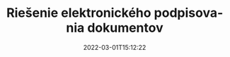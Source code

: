 ---
############################# Static ############################
layout: "product"
date: 2022-03-01T15:12:22
draft: false
#operation: 
#signaturetype: 
#fileformat: 
#productName: Java
lang: sk
#productCode: java
#otherformats: 
#breadcrumb: Put  signature on  for Java
product: "Signature"
product_tag: "signature"

############################# Head ############################
head_title: "Aplikácie digitálneho podpisu C# .NET, Java, Node.js"
head_description: "Integrujte elektronické podpisy do aplikácií .NET, Java alebo Node.js s GroupDocs.Signature. Podpíšte obľúbené formáty obchodných dokumentov."

############################# Header ############################
title: "Riešenie elektronického podpisovania dokumentov"
description: "Podpisujte digitálne dokumenty a obrázky na akejkoľvek platforme pomocou našich flexibilných rozhraní API a riešení založených na aplikáciách pre programátorov a koncových používateľov."

############################# APIs ###############################
apis:
  enable: true

  api:
    # api loop
    - title: "GroupDocs.Signature High Code API zahŕňa"
      link: "/signature/"
      label: "Zobraziť všetky High Code API"
      api_product:
        # api_product loop
        - link: "/signature/net/"
          img_alt: "GroupDocs.Signature for .NET"
          image: "/border/groupdocs-signature-net.svg"
          product: "GroupDocs.Signature for"
          platform: ".NET"
          content: "Natívne rozhranie .NET API na pridávanie, vyhľadávanie a overovanie najpopulárnejších typov digitálnych podpisov do balíka Microsoft Office, PDF, obrázkov a rôznych iných formátov v aplikáciách .NET."

        # api_product loop
        - link: "/signature/java/"
          img_alt: "GroupDocs.Signature for Java"
          image: "/border/groupdocs-signature-java.svg"
          product: "GroupDocs.Signature for"
          platform: "Java"
          content: "Umožnite aplikáciám Java s funkciami eSignature digitálne podpisovať širokú škálu dokumentov a obrázkov na akomkoľvek operačnom systéme s nainštalovaným JDK."

        # api_product loop
        - link: "/signature/nodejs-java/"
          img_alt: "GroupDocs.Signature for Node.js via Java"
          image: "/border/groupdocs-signature-nodejs-java.svg"
          product: "GroupDocs.Signature for"
          platform: "Node.js"
          content: "Naše riešenie Node.js rozširuje vaše podnikové aplikácie o digitálne podpisovanie. Jednoducho vložte elektronické podpisy na obľúbené dokumenty a obrazové formáty."

    # api loop
    - title: "GroupDocs.Signature Low Code APIs Include"
      link: "https://products.groupdocs.cloud/signature"
      label: "Zobraziť všetky rozhrania API s nízkym kódom"
      api_product:
        # api_product loop
        - link: "https://products.groupdocs.cloud/signature/curl"
          img_alt: "GroupDocs.Signature Cloud for cURL"
          image: "https://www.groupdocs.cloud/templates/groupdocscloud/images/sdk/272x272/groupdocs_signature-for-curl.png"
          product: "GroupDocs.Signature"
          platform: "Cloud for cURL"
          content: "Pracujte s cURL RESTful API pre podpis dokumentov na pridávanie a manipuláciu s rôznymi typmi podpisov vo všetkých populárnych formátoch dokumentov vrátane PDF, Word, Excel a obrázkov."

        # api_product loop
        - link: "https://products.groupdocs.cloud/signature/net"
          img_alt: "GroupDocs.Signature Cloud SDK for .NET"
          image: "https://www.groupdocs.cloud/templates/groupdocscloud/images/sdk/272x272/groupdocs_signature-for-net.png"
          product: "GroupDocs.Signature"
          platform: "Cloud SDK for .NET"
          content: "Jednoduché používanie e-signature RESTful API s .NET SDK na správu digitálneho podpisu v mnohých formátoch dokumentov v rámci aplikácií .NET."

        # api_product loop
        - link: "https://products.groupdocs.cloud/signature/java"
          img_alt: "GroupDocs.Signature Cloud SDK for Java"
          image: "https://www.groupdocs.cloud/templates/groupdocscloud/images/sdk/272x272/groupdocs_signature-for-java.png"
          product: "GroupDocs.Signature"
          platform: "Cloud SDK for Java"
          content: "Implementujte pokročilé funkcie podpisovania dokumentov vo svojich aplikáciách Java pomocou špeciálne navrhnutej súpravy SDK na podpisovanie dokumentov pre Java."

    # api loop
    - title: "GroupDocs.Signature Aplikácie bez kódu nezahŕňajú"
      link: "https://products.groupdocs.app/signature"
      label: "Zobraziť všetky aplikácie bez kódu"
      api_product:
        # api_product loop
        - link: "https://products.groupdocs.app/signature/total"
          img_alt: "GroupDocs.Signature Total"
          image: "https://www.aspose.cloud/templates/asposeapp/images/products/logo/aspose_signature-app.png"
          product: "GroupDocs.Signature"
          platform: "Total"
          content: "Podpíšte súbory Microsoft Word, Excel, PowerPoint, Visio a PDF pomocou textu, obrázka, čiarového kódu alebo QR-kódu."

        # api_product loop
        - link: "https://products.groupdocs.app/signature/docx"
          img_alt: "GroupDocs.Signature DOCX"
          image: "https://www.aspose.cloud/templates/groupdocsapp/images/products/logo/groupdocs_words-app.png"
          product: "GroupDocs.Signature"
          platform: "DOCX"
          content: "Digitálne podpisujte dokumenty programu Word online priamo z vášho prehliadača zadarmo."

        # api_product loop
        - link: "https://products.groupdocs.app/signature/pdf"
          img_alt: "GroupDocs.Signature PDF"
          image: "https://www.aspose.cloud/templates/groupdocsapp/images/products/logo/groupdocs_pdf-app.png"
          product: "GroupDocs.Signature"
          platform: "PDF"
          content: "e-Sign PDF súbory pomocou textu, obrázka alebo čiarového kódu z ľubovoľného webového prehliadača."

############################# Back to top ###############################
back_to_top:
  enable: true
---
